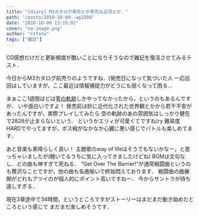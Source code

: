 ```yaml
---
title: "[diary] M3カタログ発売とか零充な近況とか．"
path: "/posts/2010-10-09--wp2208"
date: "2010-10-09 13:15:02"
cover: "no-image.png"
author: "stfate"
tags: ["雑記"]
---
```



<p style="margin-top:15px">CD感想だけだと更新頻度が酷いことになりそうなので雑記を復活させてみるテスト．</p>

<p style="margin-top:15px">今日からM3カタログ前売りのようですね．(発売日になって気づいた人
一応巡回はしていますが，ここ最近は情報捕捉力がどうにも弱くなって困る…
</p>

<p style="margin-top:15px">まぁここ1週間ほどは<a href="http://www.falcom.co.jp/zero_psp/">零の軌跡</a>しかやってなかったから，というのもあるんですが．
いや面白いですよ！
発売前は妙に近代化された世界観とかから若干不安があったんですが，実際プレイしてみたら
空の軌跡のあの雰囲気はしっかり健在で2828が止まらないという．
というかエリィが可愛くてですね(ry
難易度HARDでやってますが，ボス戦がなかなか心臓に悪い感じでバトルも楽しめてます．
</p>

<p style="margin-top:15px">あと音楽も素晴らしく良い！
主題歌のway of lifeはそうでもないかなー，と思っちゃいましたが(聴いてるうちに気に入ってきましたけどね)
BGMは文句なし．どの曲も神すぎて死ねる．
"Get Over The Barrier!"が通常戦闘曲というのも贅沢なことですが，他の曲も名曲揃いで終始悶えております．
戦闘曲の曲展開がどれもアツイのが個人的にポイント高いですねー．
今からサントラが待ち遠しすぎる．</p>

<p style="margin-top:15px">現在3章途中で34時間，というところですがストーリーはまだまだ動き始めたところという感じで
まだまだ楽しめそうです．</p>